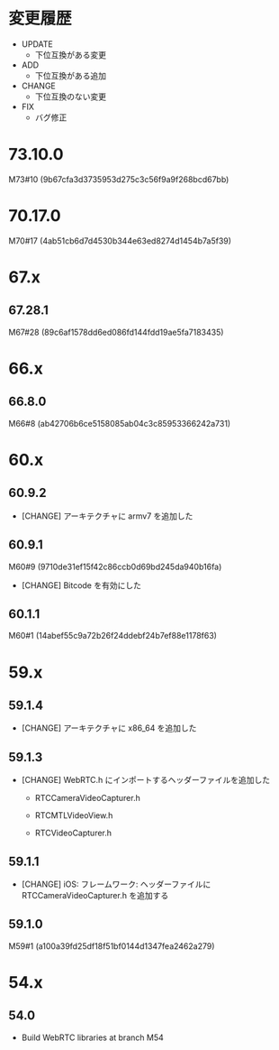 # 変更履歴

- UPDATE
    - 下位互換がある変更
- ADD
    - 下位互換がある追加
- CHANGE
    - 下位互換のない変更
- FIX
    - バグ修正

# 73.10.0

M73#10 (9b67cfa3d3735953d275c3c56f9a9f268bcd67bb)

# 70.17.0

M70#17 (4ab51cb6d7d4530b344e63ed8274d1454b7a5f39)

# 67.x

## 67.28.1

M67#28 (89c6af1578dd6ed086fd144fdd19ae5fa7183435)

# 66.x

## 66.8.0

M66#8 (ab42706b6ce5158085ab04c3c85953366242a731)

# 60.x

## 60.9.2

- [CHANGE] アーキテクチャに armv7 を追加した

## 60.9.1

M60#9 (9710de31ef15f42c86ccb0d69bd245da940b16fa)

- [CHANGE] Bitcode を有効にした

## 60.1.1

M60#1 (14abef55c9a72b26f24ddebf24b7ef88e1178f63)

# 59.x

## 59.1.4

- [CHANGE] アーキテクチャに x86_64 を追加した

## 59.1.3

- [CHANGE] WebRTC.h にインポートするヘッダーファイルを追加した

  - RTCCameraVideoCapturer.h

  - RTCMTLVideoView.h

  - RTCVideoCapturer.h

## 59.1.1

- [CHANGE] iOS: フレームワーク: ヘッダーファイルに RTCCameraVideoCapturer.h を追加する

## 59.1.0

M59#1 (a100a39fd25df18f51bf0144d1347fea2462a279)

# 54.x

## 54.0

- Build WebRTC libraries at branch M54
